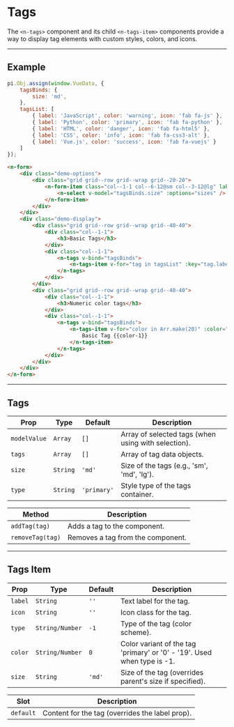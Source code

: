 # Tags

The `<n-tags>` component and its child `<n-tags-item>` components provide a way to display tag elements with custom styles, colors, and icons.

<hr>

## Example

```js [demo]
pi.Obj.assign(window.VueData, {
    tagsBinds: {
        size: 'md',
    },
    tagsList: [
        { label: 'JavaScript', color: 'warning', icon: 'fab fa-js' },
        { label: 'Python', color: 'primary', icon: 'fab fa-python' },
        { label: 'HTML', color: 'danger', icon: 'fab fa-html5' },
        { label: 'CSS', color: 'info', icon: 'fab fa-css3-alt' },
        { label: 'Vue.js', color: 'success', icon: 'fab fa-vuejs' }
    ]
});
```

```html [demo]
<n-form>
    <div class="demo-options">
        <div class="grid grid--row grid--wrap grid--20-20">
            <n-form-item class="col--1-1 col--6-12@sm col--3-12@lg" label="Size">
                <n-select v-model="tagsBinds.size" :options="sizes" />
            </n-form-item>
        </div>
    </div>
    <div class="demo-display">
        <div class="grid grid--row grid--wrap grid--40-40">
            <div class="col--1-1">
                <h3>Basic Tags</h3>
            </div>
            <div class="col--1-1">
                <n-tags v-bind="tagsBinds">
                    <n-tags-item v-for="tag in tagsList" :key="tag.label" :label="tag.label" :icon="tag.icon" :color="tag.color"></n-tags-item>
                </n-tags>
            </div>
        </div>
        <div class="grid grid--row grid--wrap grid--40-40">
            <div class="col--1-1">
                <h3>Numeric color tags</h3>
            </div>
            <div class="col--1-1">
                <n-tags v-bind="tagsBinds">
                    <n-tags-item v-for="color in Arr.make(20)" :color="color-1">
                        Basic Tag {{color-1}}
                    </n-tags-item>
                </n-tags>
            </div>
        </div>
    </div>
</n-form>
```

<hr>

## Tags

| **Prop**        | **Type**       | **Default**         | **Description**                                                                   |
|-----------------|----------------|---------------------|-----------------------------------------------------------------------------------|
| `modelValue`    | `Array`        | `[]`                | Array of selected tags (when using with selection).                               |
| `tags`          | `Array`        | `[]`                | Array of tag data objects.                                                        |
| `size`          | `String`       | `'md'`              | Size of the tags (e.g., 'sm', 'md', 'lg').                                        |
| `type`          | `String`       | `'primary'`         | Style type of the tags container.                                                 |

| **Method**              | **Description**                                                      |
|-------------------------|----------------------------------------------------------------------|
| `addTag(tag)`           | Adds a tag to the component.                                         |
| `removeTag(tag)`        | Removes a tag from the component.                                    |

<hr>

## Tags Item

| **Prop**        | **Type**            | **Default**         | **Description**                                                         |
|-----------------|---------------------|---------------------|-------------------------------------------------------------------------|
| `label`         | `String`            | `''`                | Text label for the tag.                                                 |
| `icon`          | `String`            | `''`                | Icon class for the tag.                                                 |
| `type`          | `String/Number`     | `-1`                | Type of the tag (color scheme).                                         |
| `color`         | `String/Number`     | `0`                 | Color variant of the tag 'primary' or '0' - '19'. Used when type is -1. |
| `size`          | `String`            | `'md'`              | Size of the tag (overrides parent's size if specified).                 |

| **Slot**              | **Description**                                                      |
|-----------------------|----------------------------------------------------------------------|
| `default`             | Content for the tag (overrides the label prop).                      |